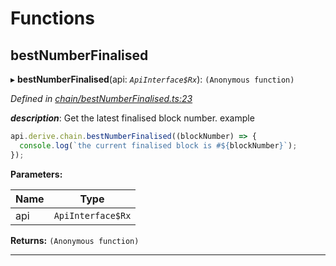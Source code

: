 

# Functions

<a id="bestnumberfinalised"></a>

##  bestNumberFinalised

▸ **bestNumberFinalised**(api: *`ApiInterface$Rx`*): `(Anonymous function)`

*Defined in [chain/bestNumberFinalised.ts:23](https://github.com/polkadot-js/api/blob/cc65bb5/packages/api-derive/src/chain/bestNumberFinalised.ts#L23)*

*__description__*: Get the latest finalised block number. example  

```javascript
api.derive.chain.bestNumberFinalised((blockNumber) => {
  console.log(`the current finalised block is #${blockNumber}`);
});
```

**Parameters:**

| Name | Type |
| ------ | ------ |
| api | `ApiInterface$Rx` |

**Returns:** `(Anonymous function)`

___

